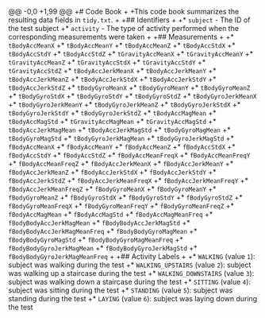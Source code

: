 @@ -0,0 +1,99 @@
+# Code Book
+
+This code book summarizes the resulting data fields in `tidy.txt`.
+
+## Identifiers
+
+* `subject` - The ID of the test subject
+* `activity` - The type of activity performed when the corresponding measurements were taken
+
+## Measurements
+
+* `tBodyAccMeanX`
+* `tBodyAccMeanY`
+* `tBodyAccMeanZ`
+* `tBodyAccStdX`
+* `tBodyAccStdY`
+* `tBodyAccStdZ`
+* `tGravityAccMeanX`
+* `tGravityAccMeanY`
+* `tGravityAccMeanZ`
+* `tGravityAccStdX`
+* `tGravityAccStdY`
+* `tGravityAccStdZ`
+* `tBodyAccJerkMeanX`
+* `tBodyAccJerkMeanY`
+* `tBodyAccJerkMeanZ`
+* `tBodyAccJerkStdX`
+* `tBodyAccJerkStdY`
+* `tBodyAccJerkStdZ`
+* `tBodyGyroMeanX`
+* `tBodyGyroMeanY`
+* `tBodyGyroMeanZ`
+* `tBodyGyroStdX`
+* `tBodyGyroStdY`
+* `tBodyGyroStdZ`
+* `tBodyGyroJerkMeanX`
+* `tBodyGyroJerkMeanY`
+* `tBodyGyroJerkMeanZ`
+* `tBodyGyroJerkStdX`
+* `tBodyGyroJerkStdY`
+* `tBodyGyroJerkStdZ`
+* `tBodyAccMagMean`
+* `tBodyAccMagStd`
+* `tGravityAccMagMean`
+* `tGravityAccMagStd`
+* `tBodyAccJerkMagMean`
+* `tBodyAccJerkMagStd`
+* `tBodyGyroMagMean`
+* `tBodyGyroMagStd`
+* `tBodyGyroJerkMagMean`
+* `tBodyGyroJerkMagStd`
+* `fBodyAccMeanX`
+* `fBodyAccMeanY`
+* `fBodyAccMeanZ`
+* `fBodyAccStdX`
+* `fBodyAccStdY`
+* `fBodyAccStdZ`
+* `fBodyAccMeanFreqX`
+* `fBodyAccMeanFreqY`
+* `fBodyAccMeanFreqZ`
+* `fBodyAccJerkMeanX`
+* `fBodyAccJerkMeanY`
+* `fBodyAccJerkMeanZ`
+* `fBodyAccJerkStdX`
+* `fBodyAccJerkStdY`
+* `fBodyAccJerkStdZ`
+* `fBodyAccJerkMeanFreqX`
+* `fBodyAccJerkMeanFreqY`
+* `fBodyAccJerkMeanFreqZ`
+* `fBodyGyroMeanX`
+* `fBodyGyroMeanY`
+* `fBodyGyroMeanZ`
+* `fBodyGyroStdX`
+* `fBodyGyroStdY`
+* `fBodyGyroStdZ`
+* `fBodyGyroMeanFreqX`
+* `fBodyGyroMeanFreqY`
+* `fBodyGyroMeanFreqZ`
+* `fBodyAccMagMean`
+* `fBodyAccMagStd`
+* `fBodyAccMagMeanFreq`
+* `fBodyBodyAccJerkMagMean`
+* `fBodyBodyAccJerkMagStd`
+* `fBodyBodyAccJerkMagMeanFreq`
+* `fBodyBodyGyroMagMean`
+* `fBodyBodyGyroMagStd`
+* `fBodyBodyGyroMagMeanFreq`
+* `fBodyBodyGyroJerkMagMean`
+* `fBodyBodyGyroJerkMagStd`
+* `fBodyBodyGyroJerkMagMeanFreq`
+
+## Activity Labels
+
+* `WALKING` (value `1`): subject was walking during the test
+* `WALKING_UPSTAIRS` (value `2`): subject was walking up a staircase during the test
+* `WALKING_DOWNSTAIRS` (value `3`): subject was walking down a staircase during the test
+* `SITTING` (value `4`): subject was sitting during the test
+* `STANDING` (value `5`): subject was standing during the test
+* `LAYING` (value `6`): subject was laying down during the test
